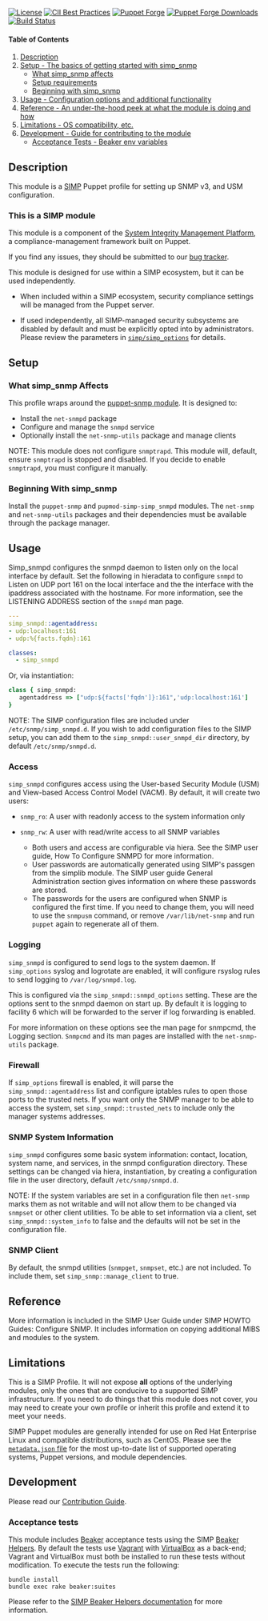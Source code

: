 [![License](https://img.shields.io/:license-apache-blue.svg)](http://www.apache.org/licenses/LICENSE-2.0.html)
[![CII Best Practices](https://bestpractices.coreinfrastructure.org/projects/73/badge)](https://bestpractices.coreinfrastructure.org/projects/73)
[![Puppet Forge](https://img.shields.io/puppetforge/v/simp/simp_snmpd.svg)](https://forge.puppetlabs.com/simp/simp_snmpd)
[![Puppet Forge Downloads](https://img.shields.io/puppetforge/dt/simp/simp_snmpd.svg)](https://forge.puppetlabs.com/simp/simp_snmpd)
[![Build Status](https://travis-ci.org/simp/pupmod-simp-simp_snmpd.svg)](https://travis-ci.org/simp/pupmod-simp-simp_snmpd)

#### Table of Contents

1. [Description](#description)
2. [Setup - The basics of getting started with simp_snmp](#setup)
    * [What simp_snmp affects](#what-simp_snmp-affects)
    * [Setup requirements](#setup-requirements)
    * [Beginning with simp_snmp](#beginning-with-simp_snmp)
3. [Usage - Configuration options and additional functionality](#usage)
4. [Reference - An under-the-hood peek at what the module is doing and how](#reference)
5. [Limitations - OS compatibility, etc.](#limitations)
6. [Development - Guide for contributing to the module](#development)
    * [Acceptance Tests - Beaker env variables](#acceptance-tests)

## Description

This module is a [SIMP](https://simp-project.com) Puppet profile for setting up
SNMP v3, and USM configuration.

### This is a SIMP module

This module is a component of the [System Integrity Management Platform](https://simp-project.com),
a compliance-management framework built on Puppet.

If you find any issues, they should be submitted to our
[bug tracker](https://simp-project.atlassian.net/).


This module is designed for use within a SIMP ecosystem, but it can be used
independently.

* When included within a SIMP ecosystem, security compliance settings will be
  managed from the Puppet server.

* If used independently, all SIMP-managed security subsystems are disabled by
  default and must be explicitly opted into by administrators.  Please review
  the parameters in
  [`simp/simp_options`](https://github.com/simp/pupmod-simp-simp_options) for
  details.

## Setup

### What simp_snmp Affects

This profile wraps around the
[puppet-snmp module](https://github.com/simp/puppet-snmp).  It is designed to:

* Install the `net-snmpd` package
* Configure and manage the `snmpd` service
* Optionally install the `net-snmp-utils` package and manage clients

NOTE: This module does not configure `snmptrapd`.  This module will,
default, ensure `snmptrapd` is stopped and disabled. If you decide to enable
`snmptrapd`, you must configure it manually.

### Beginning With simp_snmp

Install the `puppet-snmp` and `pupmod-simp-simp_snmpd` modules. The `net-snmp`
and `net-snmp-utils` packages and their dependencies must be available through
the package manager.

## Usage

Simp_snmpd configures the snmpd daemon to listen only on the local interface by default.
Set the following in hieradata to configure `snmpd` to Listen on UDP port 161
on the local interface and the the interface with the ipaddress associated
with the hostname.  For more information, see the LISTENING ADDRESS section
  of the `snmpd` man page.


``` yaml
---
simp_snmpd::agentaddress:
- udp:localhost:161
- udp:%{facts.fqdn}:161

classes:
  - simp_snmpd
```

Or, via instantiation:

``` ruby
class { simp_snmpd:
   agentaddress => ["udp:${facts['fqdn']}:161",'udp:localhost:161']
}
```

NOTE: The SIMP configuration files are included under `/etc/snmp/simp_snmpd.d`.
If you wish to add configuration files to the SIMP setup, you can add them to
the `simp_snmpd::user_snmpd_dir` directory, by default `/etc/snmp/snmpd.d`.

### Access

`simp_snmpd` configures access using the User-based Security Module (USM)
and View-based Access Control Model (VACM).  By default, it
will create two users:

* `snmp_ro`:  A user with readonly access to the system information only
* `snmp_rw`:  A user with read/write access to all SNMP variables

  - Both users and access are configurable via hiera.  See the SIMP user
    guide, How To Configure SNMPD for more information.
  - User passwords are automatically generated using SIMP's passgen from the
    simplib module.  The SIMP user guide General Administration section gives
    information on where these passwords are stored.
  - The passwords for the users are configured when SNMP is configured the
    first time.  If you need to change them, you will need to use the `snmpusm`
    command, or remove  `/var/lib/net-snmp` and run `puppet` again to
    regenerate all of them.

### Logging

`simp_snmpd` is configured to send logs to the system daemon.  If `simp_options`
syslog and logrotate are enabled, it will configure rsyslog rules to send
logging to `/var/log/snmpd.log`.

This is configured via the `simp_snmpd::snmpd_options` setting.  These are
the options sent to the snmpd daemon on start up.  By default it is logging
to facility 6 which will be forwarded to the server if log forwarding is enabled.

For more information on these options see the man page for snmpcmd,
the Logging section.  `Snmpcmd` and its man pages are installed with the 
`net-snmp-utils` package.

### Firewall

If `simp_options` firewall is enabled, it will parse the
`simp_snmpd::agentaddress` list and configure iptables rules to open those
ports to the trusted nets.  If you want only the SNMP manager to be able to
access the system, set `simp_snmpd::trusted_nets` to include only the manager
systems addresses.

### SNMP System Information

`simp_snmpd` configures some basic system information: contact, location,
system name, and services, in the snmpd configuration directory.  These settings
can be changed via hiera, instantiation, by creating a configuration file
in the user directory, default `/etc/snmp/snmpd.d`.

NOTE: If the system variables are set in a configuration file then `net-snmp`
marks them as not writable and will not allow them to be changed via `snmpset`
or other client utilities.
To be able to set information via a client, set `simp_snmpd::system_info` to
false and the defaults will not be set in the configuration file.

### SNMP Client

By default, the snmpd utilities (`snmpget`, `snmpset`, etc.) are not included.  To
include them, set `simp_snmp::manage_client` to true.

## Reference

More information is included in the SIMP User Guide under SIMP HOWTO Guides:
Configure SNMP. It includes information on copying additional MIBS and modules to
the system.

## Limitations

This is a SIMP Profile. It will not expose **all** options of the underlying
modules, only the ones that are conducive to a supported SIMP infrastructure.
If you need to do things that this module does not cover, you may need to
create your own profile or inherit this profile and extend it to meet your
needs.

SIMP Puppet modules are generally intended for use on Red Hat Enterprise Linux
and compatible distributions, such as CentOS. Please see the
[`metadata.json` file](./metadata.json) for the most up-to-date list of
supported operating systems, Puppet versions, and module dependencies.

## Development

Please read our [Contribution Guide](https://simp.readthedocs.io/en/stable/contributors_guide/index.html).

### Acceptance tests

This module includes [Beaker](https://github.com/puppetlabs/beaker) acceptance
tests using the SIMP [Beaker Helpers](https://github.com/simp/rubygem-simp-beaker-helpers).
By default the tests use [Vagrant](https://www.vagrantup.com/) with
[VirtualBox](https://www.virtualbox.org) as a back-end; Vagrant and VirtualBox
must both be installed to run these tests without modification. To execute the
tests run the following:

```shell
bundle install
bundle exec rake beaker:suites
```
Please refer to the [SIMP Beaker Helpers documentation](https://github.com/simp/rubygem-simp-beaker-helpers/blob/master/README.md)
for more information.

